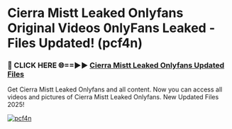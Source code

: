 # Cierra Mistt Leaked Onlyfans Original Videos 0nlyFans Leaked - Files Updated! (pcf4n)

<h3>🔴 CLICK HERE 🌐==►► <a href="https://tinyurl.com/2jnfzry5" rel="nofollow">Cierra Mistt Leaked Onlyfans Updated Files</a></h3>

Get Cierra Mistt Leaked Onlyfans and all content. Now you can access all videos and pictures of Cierra Mistt Leaked Onlyfans. New Updated Files 2025!

[![pcf4n](https://i.imgur.com/GyGTBgg.gif)](https://tinyurl.com/2jnfzry5)
